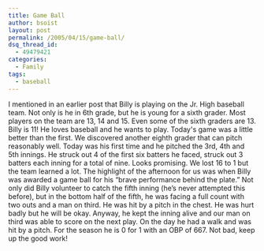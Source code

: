 ```yaml
---
title: Game Ball
author: bsoist
layout: post
permalink: /2005/04/15/game-ball/
dsq_thread_id:
  - 49479421
categories:
  - Family
tags:
  - baseball
---
```

I mentioned in an earlier post that Billy is playing on the Jr. High baseball team. Not only is he in 6th grade, but he is young for a sixth grader. Most players on the team are 13, 14 and 15. Even some of the sixth graders are 13. Billy is 11! He loves baseball and he wants to play. Today's game was a little better than the first. We discovered another eighth grader that can pitch reasonably well. Today was his first time and he pitched the 3rd, 4th and 5th innings. He struck out 4 of the first six batters he faced, struck out 3 batters each inning for a total of nine. Looks promising. We lost 16 to 1 but the team learned a lot. The highlight of the afternoon for us was when Billy was awarded a game ball for his &#8220;brave performance behind the plate.&#8221; Not only did Billy volunteer to catch the fifth inning (he&#8217;s never attempted this before), but in the bottom half of the fifth, he was facing a full count with two outs and a man on third. He was hit by a pitch in the chest. He was hurt badly but he will be okay. Anyway, he kept the inning alive and our man on third was able to score on the next play. On the day he had a walk and was hit by a pitch. For the season he is 0 for 1 with an OBP of 667. Not bad, keep up the good work!
